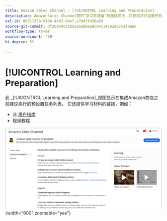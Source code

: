```yaml
---
title: Amazon Sales Channel - [!UICONTROL Learning and Preparation]
description: AmazonSales Channel提供“学习并准备”视图选项卡，可轻松访问设置任务和信息资源列表。
exl-id: 0b31132b-9106-4492-8be7-e784ff436a6d
source-git-commit: df26834c81b5e26ad0ea8c94c14292eb7c24bae8
workflow-type: tm+mt
source-wordcount: '59'
ht-degree: 5%

---
```


# [!UICONTROL Learning and Preparation]

此 _[!UICONTROL Learning and Preparation]_视图显示在集成Amazon商店之前建议执行的预设置任务列表。 它还提供学习材料的链接，例如：

- 此 [用户指南](./overview.md)
- 视频教程

![“学习并准备”视图](assets/learning-preparation.png){width="600" zoomable="yes"}
